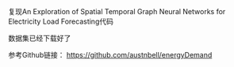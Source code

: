 复现An Exploration of Spatial Temporal Graph Neural Networks for Electricity Load Forecasting代码

数据集已经下载好了

参考Github链接：
https://github.com/austnbell/energyDemand